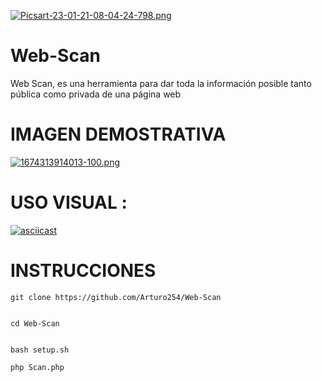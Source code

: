 
[![Picsart-23-01-21-08-04-24-798.png](https://i.postimg.cc/jS0HXVdh/Picsart-23-01-21-08-04-24-798.png)](https://postimg.cc/fJCSzrd3)

# Web-Scan
Web Scan, es una herramienta para dar toda la información posible tanto pública como privada de una página web




# IMAGEN DEMOSTRATIVA  

[![1674313914013-100.png](https://i.postimg.cc/prXjYYHH/1674313914013-100.png)](https://postimg.cc/YGZjtF0n)


# USO VISUAL :

[![asciicast](https://asciinema.org/a/LFgs80F5oLi4rmyIf8SoJeOTH.svg)](https://asciinema.org/a/LFgs80F5oLi4rmyIf8SoJeOTH)

# INSTRUCCIONES

```
git clone https://github.com/Arturo254/Web-Scan


cd Web-Scan


bash setup.sh

php Scan.php
